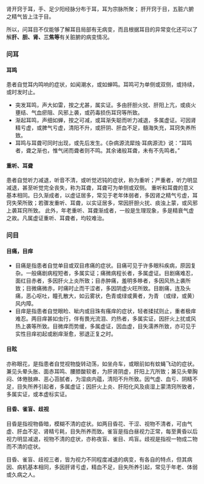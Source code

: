 肾开窍于耳，手、足少阳经脉分布于耳，耳为宗脉所聚；
肝开窍于目，五脏六腑之精气皆上注于目。

所以，问耳目不仅能够了解耳目局部有无病变，而且根据耳目的异常变化还可以了解**肝、胆、肾、三焦等**有关脏腑的病变情况。

### 问耳
#### 耳鸣
患者自觉耳内鸣响的症状，如闻潮水，或如蝉鸣。耳鸣可为单侧或双侧，或持续，或时发时止。

- 突发耳鸣，声大如雷，按之尤甚，属实证。多由肝胆火扰、肝阳上亢，或痰火壅结、气血瘀阻、风邪上袭，或药毒损伤耳窍等所致。
- 渐起耳鸣，声细如蝉，按之可减，或耳渐失聪而听力减退，多属虚证。可因肾精亏虚，或脾气亏虚，清阳不升，或肝阴、肝血不足，髓海失充，耳窍失养所致。
- 耳鸣与耳聋可同时出现，或先后发生。《杂病源流犀烛·耳病源流》说：“耳鸣者，聋之渐也，惟气闭而聋者则不鸣。其余诸般耳聋，未有不先鸣者。”

#### 重听、耳聋
患者自觉听力减退，听音不清，或听觉迟钝的症状，称为重听；严重者，听力明显减退，甚至听觉完全丧失，称为耳聋，耳聋可为单侧或双侧。
重听和耳聋的意义基本相同。日久渐成者，以虚证居多，常见于老年体弱者，多因肾之精气亏虚，耳窍失荣所致；若骤发重听、耳聋，以实证居多，常因肝胆火扰、痰浊上蒙，或风邪上袭耳窍所致。
此外，年老重听、耳聋渐成者，一般是生理现象，多是精衰气虚之故。凡属虚证重听、耳聋者，均较难治。


### 问目
#### 目痛，目痒
- 目痛是指患者自觉单目或双目疼痛的症状。目痛可见于许多眼科疾病，原因复杂。一般痛剧病程短者，多属实证；痛微病程长者，多属虚证。目剧痛难忍，面红目赤者，多因肝火上炎所致；目赤肿痛，羞明多眵者，多因风热上袭所致；目微痛微赤，时痛时止而干涩者，多因阴虚火旺所致。目剧痛，连及头痛，恶心呕吐，瞳孔散大，如云雾状，色青或绿或黄者，为青 （或绿，或黄）风内障。
- 目痒是指患者自觉眼睑、眦内或目珠有瘙痒的症状，轻者揉拭则止，重者极痒难忍。两目痒甚如虫行，伴有畏光流泪、灼热者，多属实证，因肝火上扰或风热上袭等所致。目微痒而势缓，多属虚证，因血虚，目失濡养所致，亦可见于实性目痒初起或剧痒渐愈，邪退正复之时。

#### 目眩
亦称眼花，是指患者自觉视物旋转动荡，如坐舟车，或眼前如有蚊蝇飞动的症状。兼见头晕头胀、面赤耳鸣、腰膝酸软者，为肝肾阴虚，肝阳上亢所致；兼见头晕胸闷、体倦肢麻、恶心苔腻者，为湿痰内蕴，清阳不升所致。因气虚、血亏、阴精不足，目失所养引起者，多属虚证；因肝火上炎、肝阳化风及痰湿上蒙清窍所致者，多属实证，或本虚标实证。


#### 目昏、雀盲、歧视
目昏是指视物昏暗，模糊不清的症状。如两目昏花、干涩、视物不清者，可由气虚、肝血不足、肾精亏耗，目失所养而致。雀盲是指白昼视力正常，每至黄昏以后视力明显减退，视物不清的症状，亦称夜盲、雀目、鸡盲。歧视是指视一物成二物而不清的症状。

目昏、雀盲、歧视三者，皆为视力不同程度减退的病变，有各自的特点，但其病因、病机基本相同，多因肝肾亏虚，精血不足，目失所养引起，常见于年老、体弱或久病之人。




























